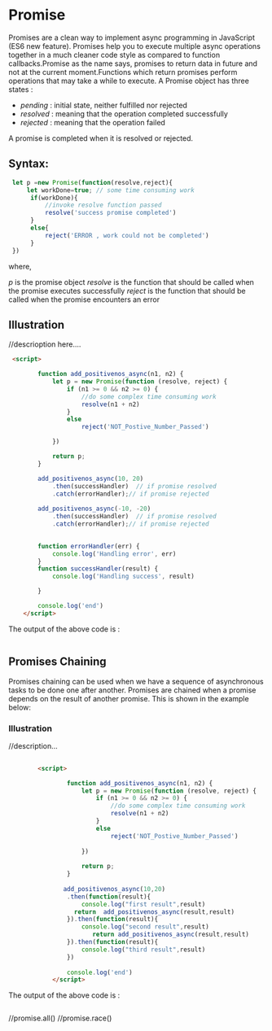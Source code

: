 # Promise
Promises are a clean way to implement async programming in JavaScript (ES6 new feature). Promises help you to execute  multiple async operations together in a much cleaner code style as compared to function callbacks.Promise as the name says, promises to return data in future and not at the current moment.Functions which return promises perform operations that may take a while to execute.
A Promise object has three states :
- *pending* :  initial state, neither fulfilled nor rejected
- *resolved* : meaning that the operation completed successfully
- *rejected* : meaning that the operation failed

A promise is completed when it is resolved or rejected.


## Syntax:
```js
 let p =new Promise(function(resolve,reject){
     let workDone=true; // some time consuming work
      if(workDone){
          //invoke resolve function passed
          resolve('success promise completed')
      }
      else{
          reject('ERROR , work could not be completed')
      }
 })
```
where, 

*p* is the promise object
*resolve* is the function  that should be called when the promise executes successfully
*reject* is the function that should be called when the promise encounters an error

## Illustration
//descrioption here....

```html
 <script>

        function add_positivenos_async(n1, n2) {
            let p = new Promise(function (resolve, reject) {
                if (n1 >= 0 && n2 >= 0) {
                    //do some complex time consuming work
                    resolve(n1 + n2)
                }
                else
                    reject('NOT_Postive_Number_Passed')

            })

            return p;
        }

        add_positivenos_async(10, 20)
            .then(successHandler)  // if promise resolved
            .catch(errorHandler);// if promise rejected
        
        add_positivenos_async(-10, -20)
            .then(successHandler)  // if promise resolved
            .catch(errorHandler);// if promise rejected
        

        function errorHandler(err) {
            console.log('Handling error', err)
        }
        function successHandler(result) {
            console.log('Handling success', result)

        }

        console.log('end')
    </script>

```
The output of the above code is : 

```

```

## Promises Chaining
Promises chaining can be used when we have a sequence of asynchronous tasks to be done one after another. Promises are chained when a promise depends on the result of another promise. This is shown in the example below: 

### Illustration

//description... 


```html
 
        <script>

                function add_positivenos_async(n1, n2) {
                    let p = new Promise(function (resolve, reject) {
                        if (n1 >= 0 && n2 >= 0) {
                            //do some complex time consuming work
                            resolve(n1 + n2)
                        }
                        else
                            reject('NOT_Postive_Number_Passed')
        
                    })
        
                    return p;
                }
        
               add_positivenos_async(10,20)
                .then(function(result){
                    console.log("first result",result)
                  return  add_positivenos_async(result,result)
                }).then(function(result){
                    console.log("second result",result)
                       return add_positivenos_async(result,result)
                }).then(function(result){
                    console.log("third result",result)
                })
        
                console.log('end')
            </script>

```
The output of the above code is : 

```

```

//promise.all()
//promise.race()
